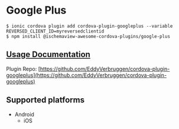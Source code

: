 # Google Plus

```text
$ ionic cordova plugin add cordova-plugin-googleplus --variable REVERSED_CLIENT_ID=myreversedclientid
$ npm install @ischemaview-awesome-cordova-plugins/google-plus
```

## [Usage Documentation](https://danielsogl.gitbook.io/awesome-cordova-plugins/plugins/google-plus/)

Plugin Repo: [https://github.com/EddyVerbruggen/cordova-plugin-googleplus](https://github.com/EddyVerbruggen/cordova-plugin-googleplus)

## Supported platforms

* Android
  * iOS


